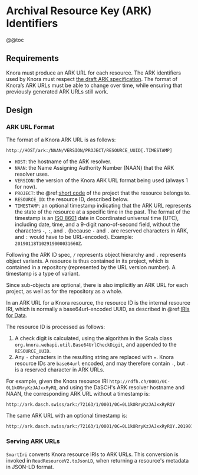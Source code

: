 <!---
Copyright © 2015-2019 the contributors (see Contributors.md).

This file is part of Knora.

Knora is free software: you can redistribute it and/or modify
it under the terms of the GNU Affero General Public License as published
by the Free Software Foundation, either version 3 of the License, or
(at your option) any later version.

Knora is distributed in the hope that it will be useful,
but WITHOUT ANY WARRANTY; without even the implied warranty of
MERCHANTABILITY or FITNESS FOR A PARTICULAR PURPOSE.  See the
GNU Affero General Public License for more details.

You should have received a copy of the GNU Affero General Public
License along with Knora.  If not, see <http://www.gnu.org/licenses/>.
-->

# Archival Resource Key (ARK) Identifiers

@@toc

## Requirements

Knora must produce an ARK URL for each resource. The ARK identifiers used
by Knora must respect
[the draft ARK specification](https://tools.ietf.org/html/draft-kunze-ark-18). The format of Knora’s ARK URLs must be able to change over
time, while ensuring that previously generated ARK URLs still work.

## Design

### ARK URL Format

The format of a Knora ARK URL is as follows:

```
http://HOST/ark:/NAAN/VERSION/PROJECT/RESOURCE_UUID[.TIMESTAMP]
```

- `HOST`: the hostname of the ARK resolver.
- `NAAN`: the Name Assigning Authority Number (NAAN) that the ARK resolver uses.
- `VERSION`: the version of the Knora ARK URL format being used (always 1 for now).
- `PROJECT`: the @ref:[short code](../../03-apis/api-v2/knora-iris.md#project-short-codes) of the
  project that the resource belongs to.
- `RESOURCE_ID`: the resource ID, described below.
- `TIMESTAMP`: an optional timestamp indicating that the ARK URL represents
  the state of the resource at a specific time in the past. The format
  of the timestamp is an [ISO 8601](https://www.iso.org/iso-8601-date-and-time-format.html)
  date in Coordinated universal time (UTC), including date, time, and a 9-digit
  nano-of-second field, without the characters `-`, `:`, and `.` (because
  `-` and `.` are reserved characters in ARK, and `:` would have to be URL-encoded).
  Example: `20190118T102919000031660Z`.
  
Following the ARK ID spec, `/` represents object hierarchy and `.` represents
object variants. A resource is thus contained in its project, which is contained in a
repository (represented by the URL version number). A timestamp is a type of variant.

Since sub-objects are optional, there is also implicitly an ARK URL
for each project, as well as for the repository as a whole.

In an ARK URL for a Knora resource, the resource ID is the internal resource IRI, which is normally a base64url-encoded UUID, as described in @ref:[IRIs for Data](../../03-apis/api-v2/knora-iris.md#iris-for-data).

The resource ID is processed as follows:

1. A check digit is calculated, using the algorithm in
  the Scala class `org.knora.webapi.util.Base64UrlCheckDigit`, and appended
  to the `RESOURCE_UUID`.
2. Any `-` characters in the resulting string are replaced with `=`. Knora resource IDs are `base64url` encoded, and may therefore contain `-`, but `-` is a reserved character in ARK URLs.

For example, given the Knora resource IRI `http://rdfh.ch/0001/0C-0L1kORryKzJAJxxRyRQ`,
and using the DaSCH's ARK resolver hostname and NAAN, the corresponding
ARK URL without a timestamp is:

```
http://ark.dasch.swiss/ark:/72163/1/0001/0C=0L1kORryKzJAJxxRyRQY
```

The same ARK URL with an optional timestamp is:

```
http://ark.dasch.swiss/ark:/72163/1/0001/0C=0L1kORryKzJAJxxRyRQY.20190118T102919000031660Z
```

### Serving ARK URLs

`SmartIri` converts Knora resource IRIs to ARK URLs. This conversion is invoked in `ReadResourceV2.toJsonLD`,
when returning a resource's metadata in JSON-LD format.
